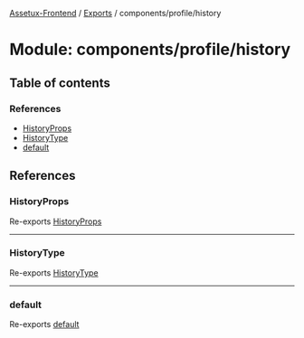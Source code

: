 [Assetux-Frontend](../README.md) / [Exports](../modules.md) / components/profile/history

# Module: components/profile/history

## Table of contents

### References

- [HistoryProps](components_profile_history.md#historyprops)
- [HistoryType](components_profile_history.md#historytype)
- [default](components_profile_history.md#default)

## References

### HistoryProps

Re-exports [HistoryProps](components_profile_history_history.md#historyprops)

___

### HistoryType

Re-exports [HistoryType](components_profile_history_history.md#historytype)

___

### default

Re-exports [default](components_profile_history_history.md#default)
